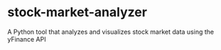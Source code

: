 # stock-market-analyzer
A Python tool that analyzes and visualizes stock market data using the yFinance API
